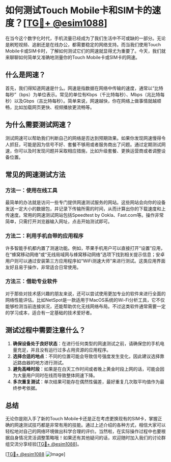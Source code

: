 # 如何测试Touch Mobile卡和SIM卡的速度？[[TG💪+ @esim1088](https://t.me/s/esim1088)]

在当今这个数字化时代，手机流量已经成为了我们生活中不可或缺的一部分。无论是刷短视频、追剧还是在线办公，都需要稳定的网络支持。而当我们使用Touch Mobile卡或SIM卡时，了解如何测试它们的网速就显得尤为重要了。今天，我们就来聊聊如何简单又准确地测量你的Touch Mobile卡或SIM卡的网速。

## 什么是网速？

首先，我们得知道网速是什么。网速是指数据在网络中传输的速度，通常以“比特每秒”（bps）为单位表示。常见的单位有Kbps（千比特每秒）、Mbps（兆比特每秒）以及Gbps（吉比特每秒）。简单来说，网速越快，你在网络上做事情就越顺畅，比如加载网页更快、视频播放更流畅等。

## 为什么需要测试网速？

测试网速可以帮助我们判断自己的网络是否达到预期效果。如果你发现网速慢得令人抓狂，可能是因为信号不好、套餐不够用或者服务商出了问题。通过定期测试网速，你可以及时发现问题并采取相应措施，比如升级套餐、更换运营商或者调整设备位置。

## 常见的网速测试方法

### 方法一：使用在线工具

最简单的办法就是访问一些专门提供网速测试服务的网站。这些网站会向你的设备发送一定大小的数据包，并记录下传输所需的时间，从而计算出你的下载速度和上传速度。常用的网速测试网站包括Speedtest by Ookla、Fast.com等。操作非常简单，只需打开浏览器输入网址，点击开始测试即可。

### 方法二：利用手机自带的应用程序

许多智能手机都内置了测速功能。例如，苹果手机用户可以直接打开“设置”应用，在“蜂窝移动网络”或“无线局域网与蜂窝移动网络”选项下找到相关提示信息；安卓用户则可以通过安装第三方应用程序如“WiFi测速大师”来进行测试。这类应用界面友好且易于操作，非常适合日常使用。

### 方法三：借助专业软件

对于那些对技术感兴趣的朋友来说，还可以尝试使用更加专业的软件来进行全面的网络性能评估。比如NetSpot是一款适用于MacOS系统的Wi-Fi分析工具，它不仅能够检测当前连接状况，还能帮助优化无线网络布局。不过这类软件通常需要一定的学习成本，适合有一定基础的技术爱好者。

## 测试过程中需要注意什么？

1. **确保设备处于良好状态**：在进行任何类型的网速测试之前，请确保您的手机电量充足，并且没有运行过多占用资源的应用程序。
2. **选择合适的地点**：不同的位置可能会导致信号强度发生变化，因此建议选择靠近路由器的地方进行测试。
3. **避免高峰时段**：如果是在白天工作时间或者晚上黄金时段上网的话，可能会因为大量用户同时在线而导致整体网速下降。
4. **多次重复测试**：单次结果可能存在偶然性偏差，最好重复几次取平均值作为最终参考依据。

## 总结

无论你是刚入手了新的Touch Mobile卡还是正在考虑更换现有的SIM卡，掌握正确的网速测试技巧都是非常有用的技能。通过上述介绍的各种方式，相信大家可以轻松地对自己的网络环境做出科学合理的评价。当然啦，在实际操作过程中也要根据自身情况灵活调整策略哦！如果还有其他疑问的话，欢迎随时加入我们的讨论群组交流分享经验[[TG💪+ @esim1088](https://t.me/s/esim1088)]。

[[TG💪+ @esim1088](https://t.me/s/esim1088) ![Image](https://i.postimg.cc/4NQfJmqS/Snipaste-2025-05-13-00-14-12.png)]